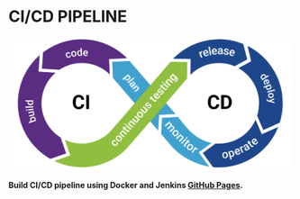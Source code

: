 <h1> CI/CD PIPELINE</h1>

![Alt text](https://github.com/4msahsan/DevOps/blob/main/cicd.png "msahsan@hotmail.com")


**Build CI/CD pipeline using Docker and Jenkins  [GitHub Pages](https://github.com/4msahsan/DevOps/tree/main/DOCKER-Images).**
